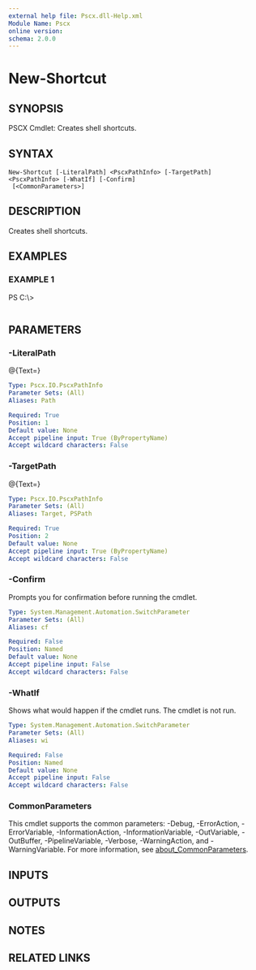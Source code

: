 ```yaml
---
external help file: Pscx.dll-Help.xml
Module Name: Pscx
online version:
schema: 2.0.0
---
```


# New-Shortcut

## SYNOPSIS
PSCX Cmdlet: Creates shell shortcuts.

## SYNTAX

```
New-Shortcut [-LiteralPath] <PscxPathInfo> [-TargetPath] <PscxPathInfo> [-WhatIf] [-Confirm]
 [<CommonParameters>]
```

## DESCRIPTION
Creates shell shortcuts.

## EXAMPLES

### EXAMPLE 1
PS C:\\\>

```

```

## PARAMETERS

### -LiteralPath
@{Text=}

```yaml
Type: Pscx.IO.PscxPathInfo
Parameter Sets: (All)
Aliases: Path

Required: True
Position: 1
Default value: None
Accept pipeline input: True (ByPropertyName)
Accept wildcard characters: False
```

### -TargetPath
@{Text=}

```yaml
Type: Pscx.IO.PscxPathInfo
Parameter Sets: (All)
Aliases: Target, PSPath

Required: True
Position: 2
Default value: None
Accept pipeline input: True (ByPropertyName)
Accept wildcard characters: False
```

### -Confirm
Prompts you for confirmation before running the cmdlet.

```yaml
Type: System.Management.Automation.SwitchParameter
Parameter Sets: (All)
Aliases: cf

Required: False
Position: Named
Default value: None
Accept pipeline input: False
Accept wildcard characters: False
```

### -WhatIf
Shows what would happen if the cmdlet runs.
The cmdlet is not run.

```yaml
Type: System.Management.Automation.SwitchParameter
Parameter Sets: (All)
Aliases: wi

Required: False
Position: Named
Default value: None
Accept pipeline input: False
Accept wildcard characters: False
```

### CommonParameters
This cmdlet supports the common parameters: -Debug, -ErrorAction, -ErrorVariable, -InformationAction, -InformationVariable, -OutVariable, -OutBuffer, -PipelineVariable, -Verbose, -WarningAction, and -WarningVariable. For more information, see [about_CommonParameters](http://go.microsoft.com/fwlink/?LinkID=113216).

## INPUTS

## OUTPUTS

## NOTES

## RELATED LINKS
